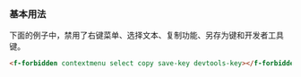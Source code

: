 ### 基本用法

下面的例子中，禁用了右键菜单、选择文本、复制功能、另存为键和开发者工具键。

``` html
<f-forbidden contextmenu select copy save-key devtools-key></f-forbidden>
```
